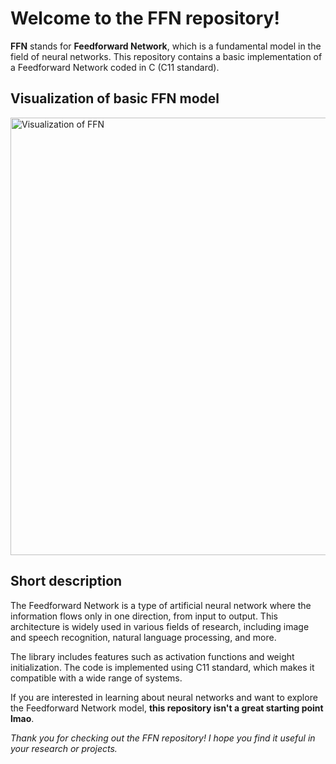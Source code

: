 <h1>Welcome to the FFN repository!</h1>

**FFN** stands for **Feedforward Network**, which is a fundamental model in the field of neural networks. This repository contains a basic implementation of a Feedforward Network coded in C (C11 standard). 

<h2>Visualization of basic FFN model</h2>
<img 
  src="https://i.imgur.com/goOh8qy.jpg" 
  alt="Visualization of FFN" 
  title="Visualization of FFN" 
  style="display: inline-block; margin: 0 auto; width: 50em">
<h2>Short description</h2>
The Feedforward Network is a type of artificial neural network where the information flows only in one direction, from input to output. This architecture is widely used in various fields of research, including image and speech recognition, natural language processing, and more.

The library includes features such as activation functions and weight initialization. The code is implemented using C11 standard, which makes it compatible with a wide range of systems.

If you are interested in learning about neural networks and want to explore the Feedforward Network model, **this repository isn't a great starting point lmao**.

<em>Thank you for checking out the FFN repository! I hope you find it useful in your research or projects.</em>
